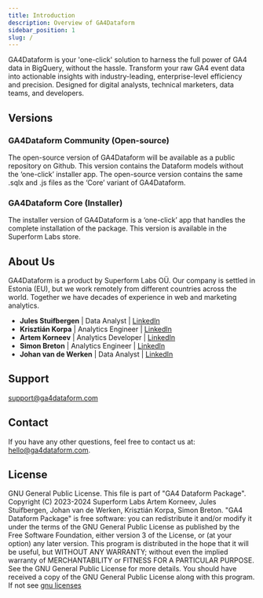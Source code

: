 ```yaml
---
title: Introduction
description: Overview of GA4Dataform
sidebar_position: 1
slug: /
---
```


GA4Dataform is your 'one-click' solution to harness the full power of GA4 data in BigQuery, without the hassle. Transform your raw GA4 event data into actionable insights with industry-leading, enterprise-level efficiency and precision. Designed for digital analysts, technical marketers, data teams, and developers.

## Versions

### GA4Dataform Community (Open-source)
The open-source version of GA4Dataform will be available as a public repository on Github. This version contains the Dataform models without the ‘one-click’ installer app. The open-source version contains the same .sqlx and .js files as the ‘Core’ variant of GA4Dataform.

### GA4Dataform Core (Installer)
The installer version of GA4Dataform is a ‘one-click’ app that handles the complete installation of the package. This version is available in the Superform Labs store.

## About Us
GA4Dataform is a product by Superform Labs OÜ. Our company is settled in Estonia (EU), but we work remotely from different countries across the world. Together we have decades of experience in web and marketing analytics.

- **Jules Stuifbergen** | Data Analyst | [LinkedIn](https://www.linkedin.com/in/stuifbergen/)
- **Krisztián Korpa** | Analytics Engineer | [LinkedIn](https://www.linkedin.com/in/krisztian-korpa/)
- **Artem Korneev** | Analytics Developer | [LinkedIn](https://www.linkedin.com/in/artem-korneev/)
- **Simon Breton** | Analytics Engineer | [LinkedIn](https://www.linkedin.com/in/simonbreton/)
- **Johan van de Werken** | Data Analyst | [LinkedIn](https://www.linkedin.com/in/johanvdwerken/)

## Support
support@ga4dataform.com

## Contact
If you have any other questions, feel free to contact us at: hello@ga4dataform.com.

## License
GNU General Public License. This file is part of "GA4 Dataform Package". Copyright (C) 2023-2024 Superform Labs Artem Korneev, Jules Stuifbergen, Johan van de Werken, Krisztián Korpa, Simon Breton. "GA4 Dataform Package" is free software: you can redistribute it and/or modify it under the terms of the GNU General Public License as published by the Free Software Foundation, either version 3 of the License, or (at your option) any later version. This program is distributed in the hope that it will be useful, but WITHOUT ANY WARRANTY; without even the implied warranty of MERCHANTABILITY or FITNESS FOR A PARTICULAR PURPOSE. See the GNU General Public License for more details. You should have received a copy of the GNU General Public License along with this program. If not see [gnu licenses](http://www.gnu.org/licenses/)
